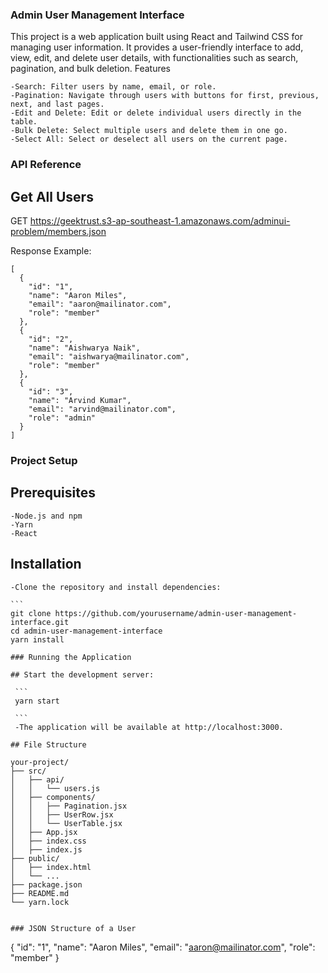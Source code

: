 ### Admin User Management Interface

This project is a web application built using React and Tailwind CSS for managing user information. It provides a user-friendly interface to add, view, edit, and delete user details, with functionalities such as search, pagination, and bulk deletion.
Features

    -Search: Filter users by name, email, or role.
    -Pagination: Navigate through users with buttons for first, previous, next, and last pages.
    -Edit and Delete: Edit or delete individual users directly in the table.
    -Bulk Delete: Select multiple users and delete them in one go.
    -Select All: Select or deselect all users on the current page.


### API Reference
## Get All Users
GET https://geektrust.s3-ap-southeast-1.amazonaws.com/adminui-problem/members.json

Response Example:
```
[
  {
    "id": "1",
    "name": "Aaron Miles",
    "email": "aaron@mailinator.com",
    "role": "member"
  },
  {
    "id": "2",
    "name": "Aishwarya Naik",
    "email": "aishwarya@mailinator.com",
    "role": "member"
  },
  {
    "id": "3",
    "name": "Arvind Kumar",
    "email": "arvind@mailinator.com",
    "role": "admin"
  }
]
```

### Project Setup
## Prerequisites

    -Node.js and npm
    -Yarn
    -React

## Installation

    -Clone the repository and install dependencies:

    ```
    git clone https://github.com/yourusername/admin-user-management-interface.git
    cd admin-user-management-interface
    yarn install
   ```
### Running the Application

## Start the development server:

    ```
    yarn start

    ```
    -The application will be available at http://localhost:3000.

## File Structure

your-project/
├── src/
│   ├── api/
│   │   └── users.js
│   ├── components/
│   │   ├── Pagination.jsx
│   │   ├── UserRow.jsx
│   │   └── UserTable.jsx
│   ├── App.jsx
│   ├── index.css
│   ├── index.js
├── public/
│   ├── index.html
│   └── ...
├── package.json
├── README.md
└── yarn.lock


### JSON Structure of a User

```
{
  "id": "1",
  "name": "Aaron Miles",
  "email": "aaron@mailinator.com",
  "role": "member"
}

```